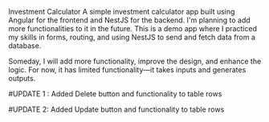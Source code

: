 Investment Calculator A simple investment calculator app built using Angular for the frontend and NestJS for the backend. I'm planning to add more functionalities to it in the future. This is a demo app where I practiced my skills in forms, routing, and using NestJS to send and fetch data from a database.

Someday, I will add more functionality, improve the design, and enhance the logic. For now, it has limited functionality—it takes inputs and generates outputs.

#UPDATE 1 : 
Added Delete button and functionality to table rows

#UPDATE 2: 
Added Update button and functionality to table rows 
